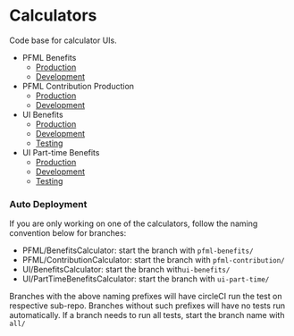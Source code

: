 # Calculators
Code base for calculator UIs.
- PFML Benefits
  - [Production](https://calculator.digital.mass.gov/pfml/yourbenefits)
  - [Development](https://calculator.digital.mass.gov/dev/pfml/yourbenefits)
- PFML Contribution Production
  - [Production](https://calculator.digital.mass.gov/pfml/contribution)
  - [Development](https://calculator.digital.mass.gov/dev/pfml/contribution)
- UI Benefits
  - [Production](https://calculator.digital.mass.gov/ui/yourbenefits)
  - [Development](https://calculator.digital.mass.gov/dev/ui/yourbenefits)
  - [Testing](https://calculator.digital.mass.gov/forreview/ui/yourbenefits)
- UI Part-time Benefits
  - [Production](https://calculator.digital.mass.gov/ui/parttimebenefits)
  - [Development](https://calculator.digital.mass.gov/dev/ui/parttimebenefits)
  - [Testing](https://calculator.digital.mass.gov/forreview/ui/parttimebenefits)

### Auto Deployment
If you are only working on one of the calculators, follow the naming convention below for branches:
- PFML/BenefitsCalculator: start the branch with `pfml-benefits/`
- PFML/ContributionCalculator: start the branch with `pfml-contribution/`
- UI/BenefitsCalculator: start the branch with`ui-benefits/`
- UI/PartTimeBenefitsCalculator: start the branch with `ui-part-time/`

Branches with the above naming prefixes will have circleCI run the test on respective sub-repo. Branches without such prefixes will have no tests run automatically.
If a branch needs to run all tests, start the branch name with `all/`
